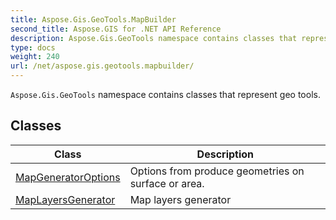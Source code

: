 ```yaml
---
title: Aspose.Gis.GeoTools.MapBuilder
second_title: Aspose.GIS for .NET API Reference
description: Aspose.Gis.GeoTools namespace contains classes that represent geo tools.
type: docs
weight: 240
url: /net/aspose.gis.geotools.mapbuilder/
---
```

`Aspose.Gis.GeoTools` namespace contains classes that represent geo tools.

## Classes

| Class | Description |
| --- | --- |
| [MapGeneratorOptions](./mapgeneratoroptions/) | Options from produce geometries on surface or area. |
| [MapLayersGenerator](./maplayersgenerator/) | Map layers generator |


